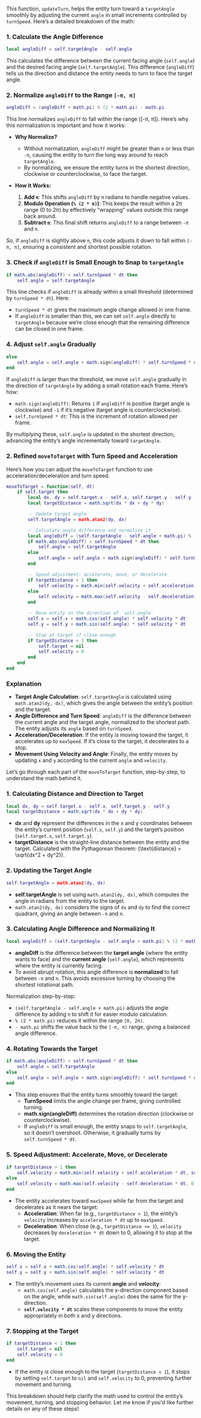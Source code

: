This function, `updateTurn`, helps the entity turn toward a `targetAngle` smoothly by adjusting the current `angle` in small increments controlled by `turnSpeed`. Here’s a detailed breakdown of the math:

### 1. Calculate the Angle Difference
```lua
local angleDiff = self.targetAngle - self.angle
```
This calculates the difference between the current facing angle (`self.angle`) and the desired facing angle (`self.targetAngle`). This difference (`angleDiff`) tells us the direction and distance the entity needs to turn to face the target angle.

### 2. Normalize `angleDiff` to the Range `[-π, π]`
```lua
angleDiff = (angleDiff + math.pi) % (2 * math.pi) - math.pi
```
This line normalizes `angleDiff` to fall within the range \([-π, π]\). Here’s why this normalization is important and how it works:

- **Why Normalize?**
  - Without normalization, `angleDiff` might be greater than `π` or less than `-π`, causing the entity to turn the long way around to reach `targetAngle`.
  - By normalizing, we ensure the entity turns in the shortest direction, clockwise or counterclockwise, to face the target.

- **How It Works:**
  1. **Add `π`**: This shifts `angleDiff` by `π` radians to handle negative values.
  2. **Modulo Operation (`% (2 * π)`)**: This keeps the result within a 2π range (0 to 2π) by effectively “wrapping” values outside this range back around.
  3. **Subtract `π`**: This final shift returns `angleDiff` to a range between `-π` and `π`.

So, if `angleDiff` is slightly above `π`, this code adjusts it down to fall within `[-π, π]`, ensuring a consistent and shortest possible rotation.

### 3. Check if `angleDiff` is Small Enough to Snap to `targetAngle`
```lua
if math.abs(angleDiff) < self.turnSpeed * dt then
    self.angle = self.targetAngle
```
This line checks if `angleDiff` is already within a small threshold (determined by `turnSpeed * dt`). Here:
- `turnSpeed * dt` gives the maximum angle change allowed in one frame. 
- If `angleDiff` is smaller than this, we can set `self.angle` directly to `targetAngle` because we’re close enough that the remaining difference can be closed in one frame.

### 4. Adjust `self.angle` Gradually
```lua
else
    self.angle = self.angle + math.sign(angleDiff) * self.turnSpeed * dt
end
```
If `angleDiff` is larger than the threshold, we move `self.angle` gradually in the direction of `targetAngle` by adding a small rotation each frame. Here’s how:

- `math.sign(angleDiff)`: Returns `1` if `angleDiff` is positive (target angle is clockwise) and `-1` if it’s negative (target angle is counterclockwise).
- `self.turnSpeed * dt`: This is the increment of rotation allowed per frame.

By multiplying these, `self.angle` is updated in the shortest direction, advancing the entity’s angle incrementally toward `targetAngle`.

### 2. Refined `moveToTarget` with Turn Speed and Acceleration

Here’s how you can adjust the `moveToTarget` function to use acceleration/deceleration and turn speed.

```lua
moveToTarget = function(self, dt)
    if self.target then
        local dx, dy = self.target.x - self.x, self.target.y - self.y
        local targetDistance = math.sqrt(dx * dx + dy * dy)

        -- Update target angle
        self.targetAngle = math.atan2(dy, dx)

        -- Calculate angle difference and normalize it
        local angleDiff = (self.targetAngle - self.angle + math.pi) % (2 * math.pi) - math.pi
        if math.abs(angleDiff) < self.turnSpeed * dt then
            self.angle = self.targetAngle
        else
            self.angle = self.angle + math.sign(angleDiff) * self.turnSpeed * dt
        end

        -- Speed adjustment: accelerate, move, or decelerate
        if targetDistance > 1 then
            self.velocity = math.min(self.velocity + self.acceleration * dt, self.maxSpeed)
        else
            self.velocity = math.max(self.velocity - self.deceleration * dt, 0)
        end

        -- Move entity in the direction of `self.angle`
        self.x = self.x + math.cos(self.angle) * self.velocity * dt
        self.y = self.y + math.sin(self.angle) * self.velocity * dt

        -- Stop at target if close enough
        if targetDistance < 1 then
            self.target = nil
            self.velocity = 0
        end
    end
end
```

### Explanation

- **Target Angle Calculation**: `self.targetAngle` is calculated using `math.atan2(dy, dx)`, which gives the angle between the entity’s position and the target.
- **Angle Difference and Turn Speed**: `angleDiff` is the difference between the current angle and the target angle, normalized to the shortest path. The entity adjusts its `angle` based on `turnSpeed`.
- **Acceleration/Deceleration**: If the entity is moving toward the target, it accelerates up to `maxSpeed`. If it’s close to the target, it decelerates to a stop.
- **Movement Using Velocity and Angle**: Finally, the entity moves by updating `x` and `y` according to the current `angle` and `velocity`.

Let’s go through each part of the `moveToTarget` function, step-by-step, to understand the math behind it.

### 1. Calculating Distance and Direction to Target
```lua
local dx, dy = self.target.x - self.x, self.target.y - self.y
local targetDistance = math.sqrt(dx * dx + dy * dy)
```
- **dx** and **dy** represent the differences in the x and y coordinates between the entity’s current position (`self.x`, `self.y`) and the target’s position (`self.target.x`, `self.target.y`).
- **targetDistance** is the straight-line distance between the entity and the target. Calculated with the Pythagorean theorem: \(\text{distance} = \sqrt{dx^2 + dy^2}\).

### 2. Updating the Target Angle
```lua
self.targetAngle = math.atan2(dy, dx)
```
- **self.targetAngle** is set using `math.atan2(dy, dx)`, which computes the angle in radians from the entity to the target.
- `math.atan2(dy, dx)` considers the signs of `dx` and `dy` to find the correct quadrant, giving an angle between `-π` and `π`.

### 3. Calculating Angle Difference and Normalizing It
```lua
local angleDiff = (self.targetAngle - self.angle + math.pi) % (2 * math.pi) - math.pi
```
- **angleDiff** is the difference between the **target angle** (where the entity wants to face) and the **current angle** (`self.angle`), which represents where the entity is currently facing.
- To avoid abrupt rotation, this angle difference is **normalized** to fall between `-π` and `π`. This avoids excessive turning by choosing the shortest rotational path.

Normalization step-by-step:
  - `(self.targetAngle - self.angle + math.pi)` adjusts the angle difference by adding `π` to shift it for easier modulo calculation.
  - `% (2 * math.pi)` reduces it within the range `[0, 2π)`.
  - `- math.pi` shifts the value back to the `[-π, π)` range, giving a balanced angle difference.

### 4. Rotating Towards the Target
```lua
if math.abs(angleDiff) < self.turnSpeed * dt then
    self.angle = self.targetAngle
else
    self.angle = self.angle + math.sign(angleDiff) * self.turnSpeed * dt
end
```
- This step ensures that the entity turns smoothly toward the target:
  - **TurnSpeed** limits the angle change per frame, giving controlled turning.
  - **math.sign(angleDiff)** determines the rotation direction (clockwise or counterclockwise).
  - If `angleDiff` is small enough, the entity snaps to `self.targetAngle`, so it doesn’t overshoot. Otherwise, it gradually turns by `self.turnSpeed * dt`.

### 5. Speed Adjustment: Accelerate, Move, or Decelerate
```lua
if targetDistance > 1 then
    self.velocity = math.min(self.velocity + self.acceleration * dt, self.maxSpeed)
else
    self.velocity = math.max(self.velocity - self.deceleration * dt, 0)
end
```
- The entity accelerates toward `maxSpeed` while far from the target and decelerates as it nears the target:
  - **Acceleration**: When far (e.g., `targetDistance > 1`), the entity’s `velocity` increases by `acceleration * dt` up to `maxSpeed`.
  - **Deceleration**: When close (e.g., `targetDistance <= 1`), `velocity` decreases by `deceleration * dt` down to 0, allowing it to stop at the target.

### 6. Moving the Entity
```lua
self.x = self.x + math.cos(self.angle) * self.velocity * dt
self.y = self.y + math.sin(self.angle) * self.velocity * dt
```
- The entity’s movement uses its current **angle** and **velocity**:
  - `math.cos(self.angle)` calculates the x-direction component based on the angle, while `math.sin(self.angle)` does the same for the y-direction.
  - **`self.velocity * dt`** scales these components to move the entity appropriately in both x and y directions.

### 7. Stopping at the Target
```lua
if targetDistance < 1 then
    self.target = nil
    self.velocity = 0
end
```
- If the entity is close enough to the target (`targetDistance < 1`), it stops by setting `self.target` to `nil` and `self.velocity` to 0, preventing further movement and turning.

This breakdown should help clarify the math used to control the entity’s movement, turning, and stopping behavior. Let me know if you'd like further details on any of these steps!